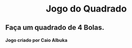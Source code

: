 <h1><center>Jogo do Quadrado</h1></center>
<h2>Faça um quadrado de 4 Bolas.</h2>


<h4>Jogo criado por Caio Albuka</h4>
